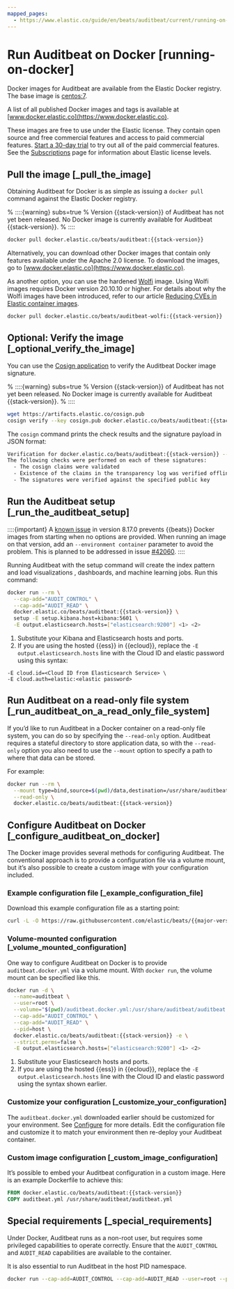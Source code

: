 ```yaml
---
mapped_pages:
  - https://www.elastic.co/guide/en/beats/auditbeat/current/running-on-docker.html
---
```


# Run Auditbeat on Docker [running-on-docker]

Docker images for Auditbeat are available from the Elastic Docker registry. The base image is [centos:7](https://hub.docker.com/_/centos/).

A list of all published Docker images and tags is available at [www.docker.elastic.co](https://www.docker.elastic.co).

These images are free to use under the Elastic license. They contain open source and free commercial features and access to paid commercial features. [Start a 30-day trial](docs-content://deploy-manage/license/manage-your-license-in-self-managed-cluster.md) to try out all of the paid commercial features. See the [Subscriptions](https://www.elastic.co/subscriptions) page for information about Elastic license levels.

## Pull the image [_pull_the_image]

Obtaining Auditbeat for Docker is as simple as issuing a `docker pull` command against the Elastic Docker registry.

% ::::{warning} subs=true
% Version {{stack-version}} of Auditbeat has not yet been released. No Docker image is currently available for Auditbeat {{stack-version}}.
% ::::


```sh subs=true
docker pull docker.elastic.co/beats/auditbeat:{{stack-version}}
```

Alternatively, you can download other Docker images that contain only features available under the Apache 2.0 license. To download the images, go to [www.docker.elastic.co](https://www.docker.elastic.co).

As another option, you can use the hardened [Wolfi](https://wolfi.dev/) image. Using Wolfi images requires Docker version 20.10.10 or higher. For details about why the Wolfi images have been introduced, refer to our article [Reducing CVEs in Elastic container images](https://www.elastic.co/blog/reducing-cves-in-elastic-container-images).

```bash subs=true
docker pull docker.elastic.co/beats/auditbeat-wolfi:{{stack-version}}
```


## Optional: Verify the image [_optional_verify_the_image]

You can use the [Cosign application](https://docs.sigstore.dev/cosign/installation/) to verify the Auditbeat Docker image signature.

% ::::{warning} subs=true
% Version {{stack-version}} of Auditbeat has not yet been released. No Docker image is currently available for Auditbeat {{stack-version}}.
% ::::


```sh subs=true
wget https://artifacts.elastic.co/cosign.pub
cosign verify --key cosign.pub docker.elastic.co/beats/auditbeat:{{stack-version}}
```

The `cosign` command prints the check results and the signature payload in JSON format:

```sh subs=true
Verification for docker.elastic.co/beats/auditbeat:{{stack-version}} --
The following checks were performed on each of these signatures:
  - The cosign claims were validated
  - Existence of the claims in the transparency log was verified offline
  - The signatures were verified against the specified public key
```


## Run the Auditbeat setup [_run_the_auditbeat_setup]

::::{important}
A [known issue](https://github.com/elastic/beats/issues/42038) in version 8.17.0 prevents {{beats}} Docker images from starting when no options are provided. When running an image on that version, add an `--environment container` parameter to avoid the problem. This is planned to be addressed in issue [#42060](https://github.com/elastic/beats/pull/42060).
::::


Running Auditbeat with the setup command will create the index pattern and load visualizations , dashboards, and machine learning jobs.  Run this command:

```sh subs=true
docker run --rm \
  --cap-add="AUDIT_CONTROL" \
  --cap-add="AUDIT_READ" \
  docker.elastic.co/beats/auditbeat:{{stack-version}} \
  setup -E setup.kibana.host=kibana:5601 \
  -E output.elasticsearch.hosts=["elasticsearch:9200"] <1> <2>
```

1. Substitute your Kibana and Elasticsearch hosts and ports.
2. If you are using the hosted {{ess}} in {{ecloud}}, replace the `-E output.elasticsearch.hosts` line with the Cloud ID and elastic password using this syntax:


```shell
-E cloud.id=<Cloud ID from Elasticsearch Service> \
-E cloud.auth=elastic:<elastic password>
```


## Run Auditbeat on a read-only file system [_run_auditbeat_on_a_read_only_file_system]

If you’d like to run Auditbeat in a Docker container on a read-only file system, you can do so by specifying the `--read-only` option. Auditbeat requires a stateful directory to store application data, so with the `--read-only` option you also need to use the `--mount` option to specify a path to where that data can be stored.

For example:

```sh subs=true
docker run --rm \
  --mount type=bind,source=$(pwd)/data,destination=/usr/share/auditbeat/data \
  --read-only \
  docker.elastic.co/beats/auditbeat:{{stack-version}}
```


## Configure Auditbeat on Docker [_configure_auditbeat_on_docker]

The Docker image provides several methods for configuring Auditbeat. The conventional approach is to provide a configuration file via a volume mount, but it’s also possible to create a custom image with your configuration included.

### Example configuration file [_example_configuration_file]

Download this example configuration file as a starting point:

```sh subs=true
curl -L -O https://raw.githubusercontent.com/elastic/beats/{{major-version}}/deploy/docker/auditbeat.docker.yml
```


### Volume-mounted configuration [_volume_mounted_configuration]

One way to configure Auditbeat on Docker is to provide `auditbeat.docker.yml` via a volume mount. With `docker run`, the volume mount can be specified like this.

```sh subs=true
docker run -d \
  --name=auditbeat \
  --user=root \
  --volume="$(pwd)/auditbeat.docker.yml:/usr/share/auditbeat/auditbeat.yml:ro" \
  --cap-add="AUDIT_CONTROL" \
  --cap-add="AUDIT_READ" \
  --pid=host \
  docker.elastic.co/beats/auditbeat:{{stack-version}} -e \
  --strict.perms=false \
  -E output.elasticsearch.hosts=["elasticsearch:9200"] <1> <2>
```

1. Substitute your Elasticsearch hosts and ports.
2. If you are using the hosted {{ess}} in {{ecloud}}, replace the `-E output.elasticsearch.hosts` line with the Cloud ID and elastic password using the syntax shown earlier.



### Customize your configuration [_customize_your_configuration]

The `auditbeat.docker.yml` downloaded earlier should be customized for your environment. See [Configure](/reference/auditbeat/configuring-howto-auditbeat.md) for more details. Edit the configuration file and customize it to match your environment then re-deploy your Auditbeat container.


### Custom image configuration [_custom_image_configuration]

It’s possible to embed your Auditbeat configuration in a custom image. Here is an example Dockerfile to achieve this:

```dockerfile subs=true
FROM docker.elastic.co/beats/auditbeat:{{stack-version}}
COPY auditbeat.yml /usr/share/auditbeat/auditbeat.yml
```



## Special requirements [_special_requirements]

Under Docker, Auditbeat runs as a non-root user, but requires some privileged capabilities to operate correctly. Ensure that the `AUDIT_CONTROL` and `AUDIT_READ` capabilities are available to the container.

It is also essential to run Auditbeat in the host PID namespace.

```sh subs=true
docker run --cap-add=AUDIT_CONTROL --cap-add=AUDIT_READ --user=root --pid=host docker.elastic.co/beats/auditbeat:{{stack-version}}
```



